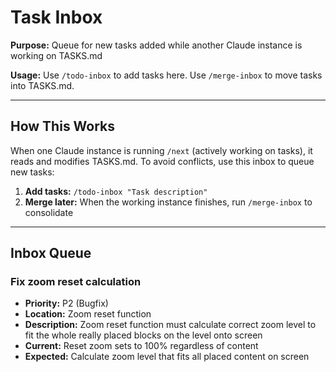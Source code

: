 # Task Inbox

**Purpose:** Queue for new tasks added while another Claude instance is working on TASKS.md

**Usage:** Use `/todo-inbox` to add tasks here. Use `/merge-inbox` to move tasks into TASKS.md.

---

## How This Works

When one Claude instance is running `/next` (actively working on tasks), it reads and modifies TASKS.md. To avoid conflicts, use this inbox to queue new tasks:

1. **Add tasks:** `/todo-inbox "Task description"`
2. **Merge later:** When the working instance finishes, run `/merge-inbox` to consolidate

---

## Inbox Queue

### Fix zoom reset calculation
- **Priority:** P2 (Bugfix)
- **Location:** Zoom reset function
- **Description:** Zoom reset function must calculate correct zoom level to fit the whole really placed blocks on the level onto screen
- **Current:** Reset zoom sets to 100% regardless of content
- **Expected:** Calculate zoom level that fits all placed content on screen
